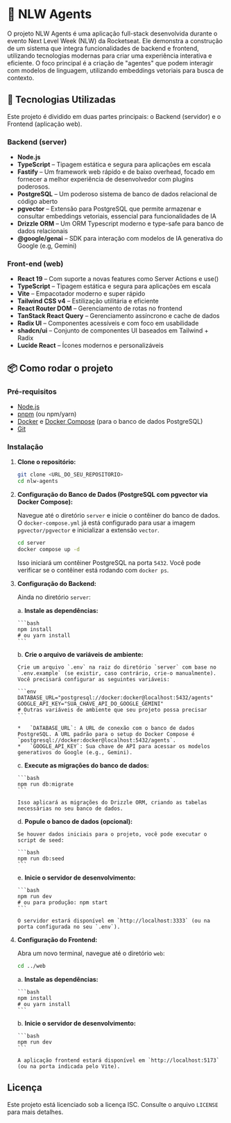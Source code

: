 # 🧠 NLW Agents

O projeto NLW Agents é uma aplicação full-stack desenvolvida durante o evento Next Level Week (NLW) da Rocketseat. Ele demonstra a construção de um sistema que integra funcionalidades de backend e frontend, utilizando tecnologias modernas para criar uma experiência interativa e eficiente. O foco principal é a criação de "agentes" que podem interagir com modelos de linguagem, utilizando embeddings vetoriais para busca de contexto.

## 🚀 Tecnologias Utilizadas

Este projeto é dividido em duas partes principais: o Backend (servidor) e o Frontend (aplicação web).

### Backend (server)

- **Node.js**
- **TypeScript** – Tipagem estática e segura para aplicações em escala
- **Fastify** – Um framework web rápido e de baixo overhead, focado em fornecer a melhor experiência de desenvolvedor com plugins poderosos.
- **PostgreSQL** – Um poderoso sistema de banco de dados relacional de código aberto
- **pgvector** – Extensão para PostgreSQL que permite armazenar e consultar embeddings vetoriais, essencial para funcionalidades de IA
- **Drizzle ORM** – Um ORM Typescript moderno e type-safe para banco de dados relacionais
- **@google/genai** – SDK para interação com modelos de IA generativa do Google (e.g, Gemini)


### Front-end (web)
- **React 19** – Com suporte a novas features como Server Actions e use()
- **TypeScript** – Tipagem estática e segura para aplicações em escala
- **Vite** – Empacotador moderno e super rápido
- **Tailwind CSS v4** – Estilização utilitária e eficiente
- **React Router DOM** – Gerenciamento de rotas no frontend
- **TanStack React Query** – Gerenciamento assíncrono e cache de dados
- **Radix UI** – Componentes acessíveis e com foco em usabilidade
- **shadcn/ui** – Conjunto de componentes UI baseados em Tailwind + Radix
- **Lucide React** – Ícones modernos e personalizáveis

## 📦 Como rodar o projeto

### Pré-requisitos

- [Node.js](https://nodejs.org/)
- [pnpm](https://pnpm.io/) (ou npm/yarn)
- [Docker](https://www.docker.com/get-started/) e [Docker Compose](https://docs.docker.com/compose/install/) (para o banco de dados PostgreSQL)
- [Git](https://git-scm.com/book/en/v2/Getting-Started-Installing-Git)

### Instalação

1.  **Clone o repositório:**

    ```bash
    git clone <URL_DO_SEU_REPOSITORIO>
    cd nlw-agents
    ```

2.  **Configuração do Banco de Dados (PostgreSQL com pgvector via Docker Compose):**

    Navegue até o diretório `server` e inicie o contêiner do banco de dados. O `docker-compose.yml` já está configurado para usar a imagem `pgvector/pgvector` e inicializar a extensão `vector`.

    ```bash
    cd server
    docker compose up -d
    ```

    Isso iniciará um contêiner PostgreSQL na porta `5432`. Você pode verificar se o contêiner está rodando com `docker ps`.

3.  **Configuração do Backend:**

    Ainda no diretório `server`:

    a.  **Instale as dependências:**

        ```bash
        npm install
        # ou yarn install
        ```

    b.  **Crie o arquivo de variáveis de ambiente:**

        Crie um arquivo `.env` na raiz do diretório `server` com base no `.env.example` (se existir, caso contrário, crie-o manualmente). Você precisará configurar as seguintes variáveis:

        ```env
        DATABASE_URL="postgresql://docker:docker@localhost:5432/agents"
        GOOGLE_API_KEY="SUA_CHAVE_API_DO_GOOGLE_GEMINI"
        # Outras variáveis de ambiente que seu projeto possa precisar
        ```

        *   `DATABASE_URL`: A URL de conexão com o banco de dados PostgreSQL. A URL padrão para o setup do Docker Compose é `postgresql://docker:docker@localhost:5432/agents`.
        *   `GOOGLE_API_KEY`: Sua chave de API para acessar os modelos generativos do Google (e.g., Gemini).

    c.  **Execute as migrações do banco de dados:**

        ```bash
        npm run db:migrate
        ```

        Isso aplicará as migrações do Drizzle ORM, criando as tabelas necessárias no seu banco de dados.

    d.  **Popule o banco de dados (opcional):**

        Se houver dados iniciais para o projeto, você pode executar o script de seed:

        ```bash
        npm run db:seed
        ```

    e.  **Inicie o servidor de desenvolvimento:**

        ```bash
        npm run dev
        # ou para produção: npm start
        ```

        O servidor estará disponível em `http://localhost:3333` (ou na porta configurada no seu `.env`).

4.  **Configuração do Frontend:**

    Abra um novo terminal, navegue até o diretório `web`:

    ```bash
    cd ../web
    ```

    a.  **Instale as dependências:**

        ```bash
        npm install
        # ou yarn install
        ```

    b.  **Inicie o servidor de desenvolvimento:**

        ```bash
        npm run dev
        ```

        A aplicação frontend estará disponível em `http://localhost:5173` (ou na porta indicada pelo Vite).

## Licença

Este projeto está licenciado sob a licença ISC. Consulte o arquivo `LICENSE` para mais detalhes.



